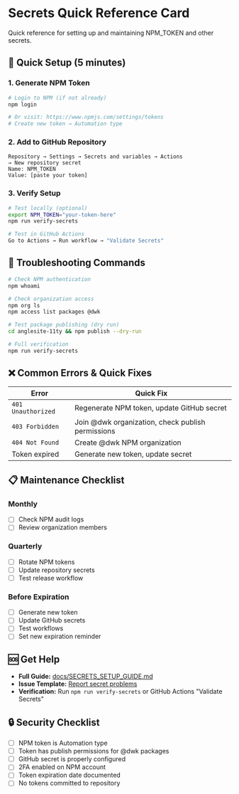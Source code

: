 # Secrets Quick Reference Card

Quick reference for setting up and maintaining NPM_TOKEN and other secrets.

## 🚀 Quick Setup (5 minutes)

### 1. Generate NPM Token

```bash
# Login to NPM (if not already)
npm login

# Or visit: https://www.npmjs.com/settings/tokens
# Create new token → Automation type
```

### 2. Add to GitHub Repository

```
Repository → Settings → Secrets and variables → Actions
→ New repository secret
Name: NPM_TOKEN
Value: [paste your token]
```

### 3. Verify Setup

```bash
# Test locally (optional)
export NPM_TOKEN="your-token-here"
npm run verify-secrets

# Test in GitHub Actions
Go to Actions → Run workflow → "Validate Secrets"
```

## 🔧 Troubleshooting Commands

```bash
# Check NPM authentication
npm whoami

# Check organization access
npm org ls
npm access list packages @dwk

# Test package publishing (dry run)
cd anglesite-11ty && npm publish --dry-run

# Full verification
npm run verify-secrets
```

## ❌ Common Errors & Quick Fixes

| Error              | Quick Fix                                         |
| ------------------ | ------------------------------------------------- |
| `401 Unauthorized` | Regenerate NPM token, update GitHub secret        |
| `403 Forbidden`    | Join @dwk organization, check publish permissions |
| `404 Not Found`    | Create @dwk NPM organization                      |
| Token expired      | Generate new token, update secret                 |

## 📋 Maintenance Checklist

### Monthly

- [ ] Check NPM audit logs
- [ ] Review organization members

### Quarterly

- [ ] Rotate NPM tokens
- [ ] Update repository secrets
- [ ] Test release workflow

### Before Expiration

- [ ] Generate new token
- [ ] Update GitHub secrets
- [ ] Test workflows
- [ ] Set new expiration reminder

## 🆘 Get Help

- **Full Guide:** [docs/SECRETS_SETUP_GUIDE.md](SECRETS_SETUP_GUIDE.md)
- **Issue Template:** [Report secret problems](.github/ISSUE_TEMPLATE/secrets-setup-help.md)
- **Verification:** Run `npm run verify-secrets` or GitHub Actions "Validate Secrets"

## 🔒 Security Checklist

- [ ] NPM token is Automation type
- [ ] Token has publish permissions for @dwk packages
- [ ] GitHub secret is properly configured
- [ ] 2FA enabled on NPM account
- [ ] Token expiration date documented
- [ ] No tokens committed to repository

